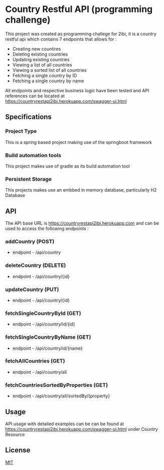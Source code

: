 
# Country Restful API (programming challenge)

This project was created as programming challege for 2ibi, it is a country restful api which contains 7 endpoints that allows for :
- Creating new countires
- Deleting existing countries
- Updating existing countries
- Viewing a list of all countries
- Viewing a sorted list of all countries
- Fetching a single country by ID 
- Fetching a single country by name

All endpoints and respective business logic have been tested and API references can be located at https://countryrestapi2ibi.herokuapp.com/swagger-ui.html

## Specifications

### Project Type
This is a spring based project making use of the springboot framework

### Build automation tools
This project makes use of gradle as its build automation tool

### Persistent Storage
This projects makes use an embbed in memory database, particularly  H2 Database


## API
The API base URL is https://countryrestapi2ibi.herokuapp.com and can be used to access the following endpoints :

### addCountry (POST)
- endpoint - /api/country

### deleteCountry (DELETE)
- endpoint - /api/country/{id}

### updateCountry (PUT)
- endpoint - /api/country/{id}

### fetchSingleCountryById (GET)
- endpoint - /api/country/id/{id}

### fetchSingleCountryByName (GET)
- endpoint - /api/country/id/{name}

### fetchAllCountries (GET)
- endpoint - /api/country/all

### fetchCountriesSortedByProperties (GET)
- endpoint - /api/country/all/sortedBy/{property}

## Usage
API usage with detailed examples can be can be found at https://countryrestapi2ibi.herokuapp.com/swagger-ui.html under Country Resource

## License
[MIT](https://choosealicense.com/licenses/mit/)
